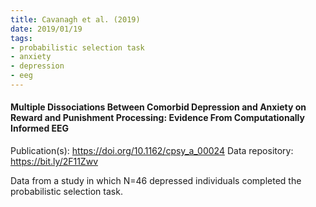 ```yaml
---
title: Cavanagh et al. (2019)
date: 2019/01/19
tags:
- probabilistic selection task
- anxiety
- depression
- eeg
---
```


#### Multiple Dissociations Between Comorbid Depression and Anxiety on Reward and Punishment Processing: Evidence From Computationally Informed EEG

Publication(s): https://doi.org/10.1162/cpsy_a_00024
Data repository: https://bit.ly/2F11Zwv

Data from a study in which N=46 depressed individuals completed the probabilistic selection task.
